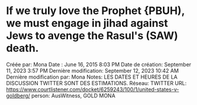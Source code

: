 # lf we truly love the Prophet {PBUH), we must engage in jihad against Jews to avenge the Rasul's (SAW) death.

Créée par: Mona
Date : June 16, 2015 8:03 PM
Date de création: September 11, 2023 3:57 PM
Dernière modification: September 12, 2023 10:42 AM
Dernière modification par: Mona
Notes: LES DATES ET HEURES DE LA DISCUSSION TWITTER SONT DES ESTIMATIONS.
Réseau: TWITTER
URL: https://www.courtlistener.com/docket/6259243/100/1/united-states-v-goldberg/
person: AusWitness, GOLD MONA